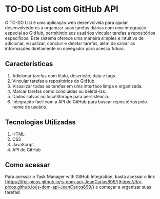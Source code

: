 # TO-DO List com GitHub API

O TO-DO List é uma aplicação web desenvolvida para ajudar desenvolvedores a organizar suas tarefas diárias com uma integração especial ao GitHub, permitindo aos usuários vincular tarefas a repositórios específicos. Este sistema oferece uma maneira simples e intuitiva de adicionar, visualizar, concluir e deletar tarefas, além de salvar as informações diretamente no navegador para acesso futuro.

## Características

1. Adicionar tarefas com título, descrição, data e tags.
2. Vincular tarefas a repositórios do GitHub.
3. Visualizar todas as tarefas em uma interface limpa e organizada.
4. Marcar tarefas como concluídas ou deletá-las.
5. Dados salvos no localStorage para persistência.
6. Integração fácil com a API do GitHub para buscar repositórios pelo nome de usuário.

## Tecnologias Utilizadas

1. HTML
2. CSS
3. JavaScript
4. API do GitHub

## Como acessar

Para acessar o Task Manager with GitHub Integration, basta acessar o link [https://ifpi-picos.github.io/js-dom-api-JeanCarlos899/](https://ifpi-picos.github.io/js-dom-api-JeanCarlos899/) e começar a organizar suas tarefas!
